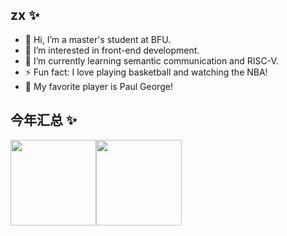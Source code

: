 ## zx ✨

- 👋 Hi, I’m a master's student at BFU.
- 👀 I’m interested in front-end development.
- 🌱 I’m currently learning semantic communication and RISC-V.
- ⚡ Fun fact: I love playing basketball and watching the NBA!
- 🏀 My favorite player is Paul George!

  
## 今年汇总 ✨

<img align="" height="137px" src="https://github-readme-stats.vercel.app/api?username=zhang8330&hide_title=true&hide_border=true&show_icons=true&include_all_commits=true&line_height=21&bg_color=0,EC6C6C,FFD479,FFFC79,73FA79&theme=graywhite&locale=cn" /><img align="" height="137px" src="https://github-readme-stats.vercel.app/api/top-langs/?username=zhang8330&hide_title=true&hide_border=true&layout=compact&bg_color=0,73FA79,73FDFF,D783FF&theme=graywhite&locale=cn" />
